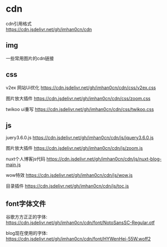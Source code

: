 # cdn

cdn引用格式  
https://cdn.jsdelivr.net/gh/imhan0cn/cdn

## img

一些常用图片的cdn链接

## css

v2ex 网站Ui优化 https://cdn.jsdelivr.net/gh/imhan0cn/cdn/css/v2ex.css

图片放大插件 https://cdn.jsdelivr.net/gh/imhan0cn/cdn/css/zoom.css

twikoo ui重写 https://cdn.jsdelivr.net/gh/imhan0cn/cdn/css/twikoo.css

## js

juery3.6.0.js https://cdn.jsdelivr.net/gh/imhan0cn/cdn/js/jquery3.6.0.js

图片放大插件 https://cdn.jsdelivr.net/gh/imhan0cn/cdn/js/zoom.js

nuxt个人博客js代码 https://cdn.jsdelivr.net/gh/imhan0cn/cdn/js/nuxt-blog-main.js

wow特效 https://cdn.jsdelivr.net/gh/imhan0cn/cdn/js/wow.js

目录插件 https://cdn.jsdelivr.net/gh/imhan0cn/cdn/js/toc.js

## font字体文件

谷歌方方正正的字体: https://cdn.jsdelivr.net/gh/imhan0cn/cdn/font/NotoSansSC-Regular.otf

blog现在使用的字体: https://cdn.jsdelivr.net/gh/imhan0cn/cdn/font/HYWenHei-55W.woff2
